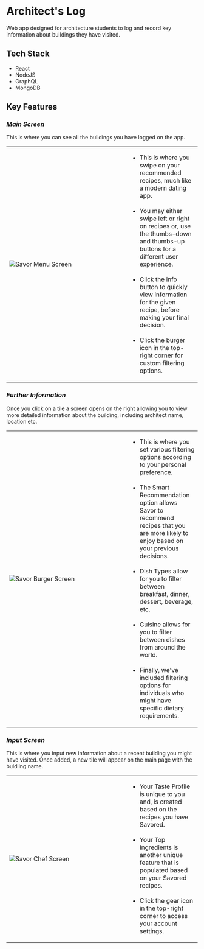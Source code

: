 # Architect's Log
Web app designed for architecture students to log and record key information about buildings they have visited.

## Tech Stack
- React
- NodeJS
- GraphQL
- MongoDB

## Key Features
### *Main Screen*
This is where you can see all the buildings you have logged on the app.
<table border="0">
 <tr>
    <td width="300px">
        <img src="./assets/screenshots/menuScreen.png" alt="Savor Menu Screen" />
    </td>
    <td>
        <div>
            <ul>
                <li/>This is where you swipe on your recommended recipes, much like a modern dating app.
                <br/><br/>
                <li/>You may either swipe left or right on recipes or, use the thumbs-down and thumbs-up buttons for a different user experience.
                <br/><br/>
                <li/>Click the info button to quickly view information for the given recipe, before making your final decision.
                <br/><br/>
                <li/>Click the burger icon in the top-right corner for custom filtering options.
            </ul>
        </div>
    </td>
 </tr>
</table>

### *Further Information*
Once you click on a tile a screen opens on the right allowing you to view more detailed information about the building, including architect name, location etc.
<table border="0">
 <tr>
    <td width="300px">
        <img src="./assets/screenshots/burgerScreen.png" alt="Savor Burger Screen" />
    </td>
    <td>
        <div>
            <ul>
                <li/>This is where you set various filtering options according to your personal preference.
                <br/><br/>
                <li/>The Smart Recommendation option allows Savor to recommend recipes that you are more likely to enjoy based on your previous decisions.
                <br/><br/>
                <li/>Dish Types allow for you to filter between breakfast, dinner, dessert, beverage, etc.
                <br/><br/>
                <li/>Cuisine allows for you to filter between dishes from around the world.
                <br/><br/>
                <li/>Finally, we've included filtering options for individuals who might have specific dietary requirements.
            </ul>
        </div>
    </td>
 </tr>
</table>

### *Input Screen*
This is where you input new information about a recent building you might have visited. Once added, a new tile will appear on the main page with the buidling name.
<table border="0">
 <tr>
    <td width="300px">
        <img src="./assets/screenshots/chefScreen.png" alt="Savor Chef Screen" />
    </td>
    <td>
        <div>
            <ul>
                <li/>Your Taste Profile is unique to you and, is created based on the recipes you have Savored.
                <br/><br/>
                <li/>Your Top Ingredients is another unique feature that is populated based on your Savored recipes.
                <br/><br/>
                <li/>Click the gear icon in the top-right corner to access your account settings. 
            </ul>
        </div>
    </td>
 </tr>
</table>
